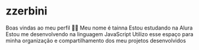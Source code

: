 # zzerbini
Boas vindas ao meu perfil 💙💙
Meu nome é tainna 
Estou estudando na Alura
Estou me desenvolvendo na linguagem JavaScript
Utilizo esse espaço para minha organização e compartilhamento dos meu projetos desenvolvidos
